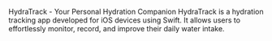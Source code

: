 HydraTrack - Your Personal Hydration Companion
HydraTrack is a hydration tracking app developed for iOS devices using Swift. It allows users to effortlessly monitor, record, and improve their daily water intake.
